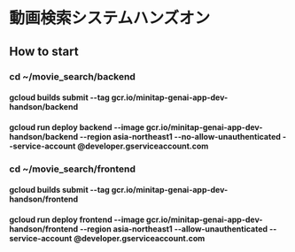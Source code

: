 # 動画検索システムハンズオン

## How to start

### cd ~/movie_search/backend

#### gcloud builds submit --tag gcr.io/minitap-genai-app-dev-handson/backend

#### gcloud run deploy backend --image gcr.io/minitap-genai-app-dev-handson/backend --region asia-northeast1 --no-allow-unauthenticated --service-account <your-backend-service-account>@developer.gserviceaccount.com

### cd ~/movie_search/frontend

#### gcloud builds submit --tag gcr.io/minitap-genai-app-dev-handson/frontend

#### gcloud run deploy frontend --image gcr.io/minitap-genai-app-dev-handson/frontend --region asia-northeast1 --allow-unauthenticated --service-account <your-frontend-service-account>@developer.gserviceaccount.com
